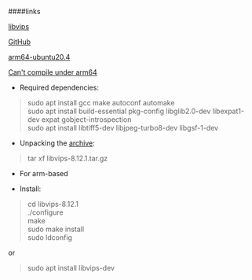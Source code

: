 ####links

[libvips](https://libvips.github.io/libvips/)

[GitHub](https://github.com/libvips/libvips)

[arm64-ubuntu20.4](https://ubuntu.pkgs.org/20.04/ubuntu-universe-arm64/libvips-dev_8.9.1-2_arm64.deb.html)

[Can't compile under arm64](https://github.com/lovell/sharp/issues/2460)

- Required dependencies:

> sudo apt install gcc make autoconf automake  
> sudo apt install build-essential pkg-config libglib2.0-dev libexpat1-dev expat gobject-introspection  
> sudo apt install libtiff5-dev libjpeg-turbo8-dev libgsf-1-dev

- Unpacking the [archive](https://github.com/libvips/libvips/releases):
> tar xf libvips-8.12.1.tar.gz

- For arm-based
> 

- Install:
> cd libvips-8.12.1  
./configure  
make  
sudo make install  
sudo ldconfig

or

> sudo apt install libvips-dev
